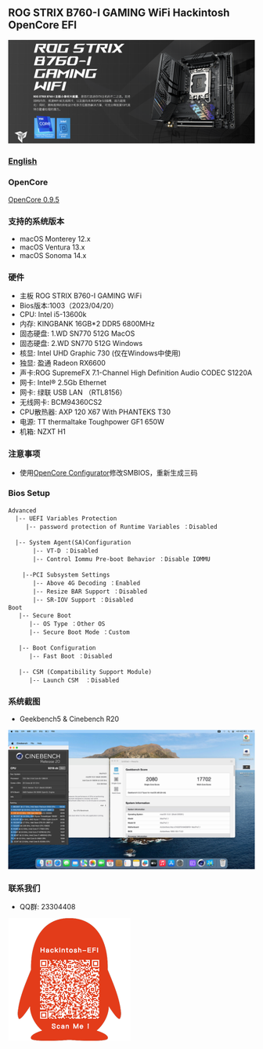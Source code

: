 ## ROG STRIX B760-I GAMING WiFi Hackintosh OpenCore EFI

![image](ScreenShot/ROGB760I.png)

### [English](https://github.com/hackintosh-efi/ROG-STRIX-B760-I-GAMING-OpenCore)

### OpenCore

[OpenCore 0.9.5](https://github.com/acidanthera/OpenCorePkg)

### 支持的系统版本

- macOS Monterey 12.x
- macOS Ventura  13.x
- macOS Sonoma   14.x 

### 硬件

- 主板 ROG STRIX B760-I GAMING WiFi
- Bios版本:1003（2023/04/20）
- CPU: Intel i5-13600k
- 内存: KINGBANK 16GB*2 DDR5 6800MHz
- 固态硬盘: 1.WD SN770 512G MacOS
- 固态硬盘: 2.WD SN770 512G Windows
- 核显: Intel UHD Graphic 730 (仅在Windows中使用)
- 独显: 盈通 Radeon RX6600
- 声卡:ROG SupremeFX 7.1-Channel High Definition Audio CODEC S1220A
- 网卡: Intel® 2.5Gb Ethernet
- 网卡: 绿联 USB LAN （RTL8156）
- 无线网卡: BCM94360CS2
- CPU散热器: AXP 120 X67 With PHANTEKS T30
- 电源: TT thermaltake Toughpower GF1 650W
- 机箱: NZXT H1

### 注意事项

 - 使用[OpenCore Configurator](https://mackie100projects.altervista.org/opencore-configurator/)修改SMBIOS，重新生成三码

### Bios Setup

```
Advanced
  |-- UEFI Variables Protection
     |-- password protection of Runtime Variables ：Disabled
     
  |-- System Agent(SA)Configuration
	   |-- VT-D ：Disabled
	   |-- Control Iommu Pre-boot Behavior ：Disable IOMMU
	   
	|--PCI Subsystem Settings
	   |-- Above 4G Decoding ：Enabled
	   |-- Resize BAR Support ：Disabled
	   |-- SR-IOV Support ：Disabled
Boot
   |-- Secure Boot
      |-- OS Type ：Other OS
      |-- Secure Boot Mode ：Custom
      
   |-- Boot Configuration
      |-- Fast Boot ：Disabled
      
   |-- CSM (Compatibility Support Module)
      |-- Launch CSM  ：Disabled
```


### 系统截图

 - Geekbench5 & Cinebench R20

![image](ScreenShot/geekbenchR20.jpg)


### 联系我们

 - QQ群: 23304408

![image](ScreenShot/QRCode.png)
